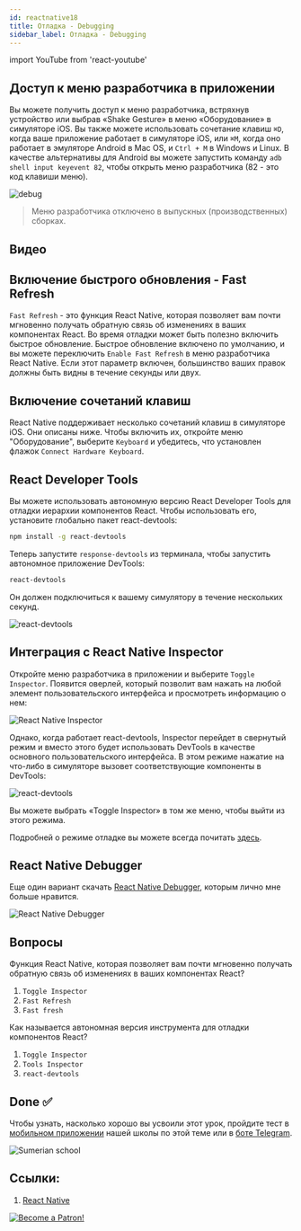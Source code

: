 ```yaml
---
id: reactnative18
title: Отладка - Debugging
sidebar_label: Отладка - Debugging
---
```


import YouTube from 'react-youtube'

## Доступ к меню разработчика в приложении

Вы можете получить доступ к меню разработчика, встряхнув устройство или выбрав «Shake Gesture» в меню «Оборудование» в симуляторе iOS. Вы также можете использовать сочетание клавиш `⌘D`, когда ваше приложение работает в симуляторе iOS, или `⌘M`, когда оно работает в эмуляторе Android в Mac OS, и `Ctrl + M` в Windows и Linux. В качестве альтернативы для Android вы можете запустить команду `adb shell input keyevent 82`, чтобы открыть меню разработчика (82 - это код клавиши меню).

![debug](https://reactnative.dev/assets/images/DeveloperMenu-f22b01f374248b3242dfb3a1017f98a8.png)

> Меню разработчика отключено в выпускных (производственных) сборках.

## Видео

<YouTube videoId="7tb8JE0-yb4" />

## Включение быстрого обновления - Fast Refresh

`Fast Refresh` - это функция React Native, которая позволяет вам почти мгновенно получать обратную связь об изменениях в ваших компонентах React. Во время отладки может быть полезно включить быстрое обновление. Быстрое обновление включено по умолчанию, и вы можете переключить `Enable Fast Refresh` в меню разработчика React Native. Если этот параметр включен, большинство ваших правок должны быть видны в течение секунды или двух.

## Включение сочетаний клавиш

React Native поддерживает несколько сочетаний клавиш в симуляторе iOS. Они описаны ниже. Чтобы включить их, откройте меню "Оборудование", выберите `Keyboard` и убедитесь, что установлен флажок `Connect Hardware Keyboard`.

## React Developer Tools

Вы можете использовать автономную версию React Developer Tools для отладки иерархии компонентов React. Чтобы использовать его, установите глобально пакет react-devtools:

```bash npm2yarn
npm install -g react-devtools
```

Теперь запустите `response-devtools` из терминала, чтобы запустить автономное приложение DevTools:

```bash
react-devtools
```

Он должен подключиться к вашему симулятору в течение нескольких секунд.

![react-devtools](https://reactnative.dev/assets/images/ReactDevTools-46f5369dca7c5f17b9e2390e76968d56.png)

## Интеграция с React Native Inspector

Откройте меню разработчика в приложении и выберите `Toggle Inspector`. Появится оверлей, который позволит вам нажать на любой элемент пользовательского интерфейса и просмотреть информацию о нем:

![React Native Inspector](https://reactnative.dev/assets/images/Inspector-4bd1342086bcd964bbd7f82e453743a7.gif)

Однако, когда работает react-devtools, Inspector перейдет в свернутый режим и вместо этого будет использовать DevTools в качестве основного пользовательского интерфейса. В этом режиме нажатие на что-либо в симуляторе вызовет соответствующие компоненты в DevTools:

![react-devtools](https://reactnative.dev/assets/images/ReactDevToolsInspector-fb13d6cdad3479437715a25e038cf6f6.gif)

Вы можете выбрать «Toggle Inspector» в том же меню, чтобы выйти из этого режима.

Подробней о режиме отладке вы можете всегда почитать [здесь](https://reactnative.dev/docs/debugging).

## React Native Debugger

Еще один вариант скачать [React Native Debugger](https://github.com/jhen0409/react-native-debugger), которым лично мне больше нравится.

![React Native Debugger](https://user-images.githubusercontent.com/3001525/29451479-6621bf1a-83c8-11e7-8ebb-b4e98b1af91c.png)

## Вопросы

Функция React Native, которая позволяет вам почти мгновенно получать обратную связь об изменениях в ваших компонентах React?

1. `Toggle Inspector`
2. `Fast Refresh`
3. `Fast fresh`

Как называется автономная версия инструмента для отладки компонентов React?

1. `Toggle Inspector`
2. `Tools Inspector`
3. `react-devtools`

## Done ✅

Чтобы узнать, насколько хорошо вы усвоили этот урок, пройдите тест в [мобильном приложении](http://onelink.to/njhc95) нашей школы по этой теме или в [боте Telegram](https://t.me/javascriptcamp_bot).

![Sumerian school](/img/app.jpg)

## Ссылки:

1. [React Native](https://reactnative.dev/docs/debugging)

[![Become a Patron!](/img/logo/patreon.jpg)](https://www.patreon.com/bePatron?u=31769291)

